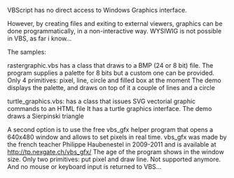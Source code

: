 VBScript has no direct access to Windows Graphics interface.

However, by creating files and exiting to external viewers, graphics can be done programmatically, in a non-interactive way.
WYSIWIG is not possible in VBS, as far i know...

The samples:

rastergraphic.vbs 
 has a class that draws to a BMP (24 or 8 bit) file.
 The program supplies a palette for 8 bits but a custom one can be provided. 
 Only 4 primitives: pixel, line, circle and filled box at the moment
 The demo displays the palette, and draws on top of it a couple of lines and a circle

turtle_graphics.vbs: 
 has a class that issues SVG vectorial graphic commands to an HTML file
 It has a turtle graphics interface. The demo draws a Sierpinski triangle

A second option is to use the free vbs_gfx helper program that opens a 640x480 window and allows to set pixels in real time.
vbs_gfx was made by the french teacher Philippe Haubenestel in 2009-2011 and is available at http://tp.nexgate.ch/vbs_gfx/
The age of the program shows in the window size. Only two primitives: put pixel and draw line. Not supported anymore. 
And no mouse or keyboard input is returned to VBS... 

